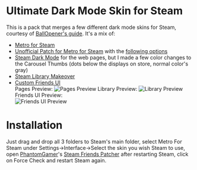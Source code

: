 # Ultimate Dark Mode Skin for Steam
This is a pack that merges a few different dark mode skins for Steam, courtesy of [BallOpener's guide](https://steamcommunity.com/sharedfiles/filedetails/?id=1941650801). It's a mix of:

- [Metro for Steam](https://metroforsteam.com/)
- [Unofficial Patch for Metro for Steam](https://github.com/redsigma/UPMetroSkin) with the [following options](https://prnt.sc/sbh8au)
- [Steam Dark Mode](https://github.com/AikoMidori/steam-dark-mode) for the web pages, but I made a few color changes to the Carousel Thumbs (dots below the displays on store, normal color's gray)
- [Steam Library Makeover](https://github.com/AikoMidori/steam-library)
- [Custom Friends UI](https://steamchatskinning.tk/#customisation) <br/>
Pages Preview:
![Pages Preview](https://user-images.githubusercontent.com/20804322/81106181-8353fe00-8eeb-11ea-841e-35f28710f446.png)
Library Preview:
![Library Preview](https://user-images.githubusercontent.com/20804322/81106263-ac748e80-8eeb-11ea-8bb0-ca88d40bb376.png)
Friends UI Preview: <br/>
![Friends UI Preview](https://user-images.githubusercontent.com/20804322/81106268-ae3e5200-8eeb-11ea-9298-b1524c851dcd.png)
# Installation
Just drag and drop all 3 folders to Steam's main folder, select Metro For Steam under Settings->Interface->Select the skin you wish Steam to use, open [PhantomGamer](https://github.com/PhantomGamers/SteamFriendsPatcher)'s [Steam Friends Patcher](https://github.com/PhantomGamers/SteamFriendsPatcher/releases/download/0.1.20-beta/SteamFriendsPatcher-0.1.20-beta.zip) after restarting Steam, click on Force Check and restart Steam again.